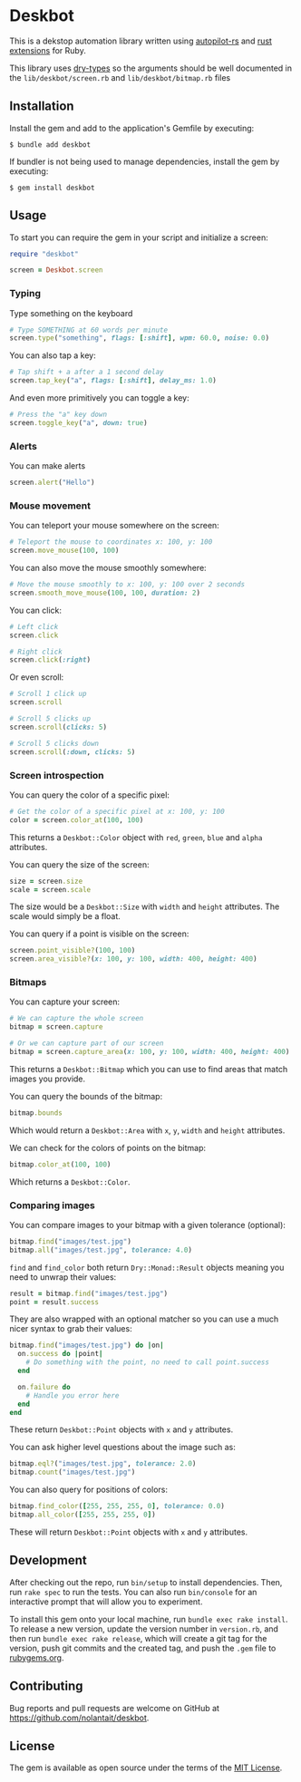 # Deskbot

This is a dekstop automation library written using
[autopilot-rs](https://github.com/autopilot-rs) and
[rust extensions](https://bundler.io/blog/2023/01/31/rust-gem-skeleton.html)
for Ruby.

This library uses [dry-types](https://dry-rb.org/gems/dry-types/1.7/) so the
arguments should be well documented in
the `lib/deskbot/screen.rb` and `lib/deskbot/bitmap.rb` files

## Installation

Install the gem and add to the application's Gemfile by executing:

    $ bundle add deskbot

If bundler is not being used to manage dependencies, install the gem by executing:

    $ gem install deskbot

## Usage

To start you can require the gem in your script and initialize a screen:

```ruby
require "deskbot"

screen = Deskbot.screen
```

### Typing

Type something on the keyboard

```ruby
# Type SOMETHING at 60 words per minute
screen.type("something", flags: [:shift], wpm: 60.0, noise: 0.0)
```

You can also tap a key:

```ruby
# Tap shift + a after a 1 second delay
screen.tap_key("a", flags: [:shift], delay_ms: 1.0)
```

And even more primitively you can toggle a key:

```ruby
# Press the "a" key down
screen.toggle_key("a", down: true)
```

### Alerts

You can make alerts

```ruby
screen.alert("Hello")
```

### Mouse movement

You can teleport your mouse somewhere on the screen:

```ruby
# Teleport the mouse to coordinates x: 100, y: 100
screen.move_mouse(100, 100)
```

You can also move the mouse smoothly somewhere:

```ruby
# Move the mouse smoothly to x: 100, y: 100 over 2 seconds
screen.smooth_move_mouse(100, 100, duration: 2)
```

You can click:

```ruby
# Left click
screen.click

# Right click
screen.click(:right)
```

Or even scroll:

```ruby
# Scroll 1 click up
screen.scroll

# Scroll 5 clicks up
screen.scroll(clicks: 5)

# Scroll 5 clicks down
screen.scroll(:down, clicks: 5)
```

### Screen introspection

You can query the color of a specific pixel:

```ruby
# Get the color of a specific pixel at x: 100, y: 100
color = screen.color_at(100, 100)
```

This returns a `Deskbot::Color` object with `red`, `green`, `blue` and `alpha`
attributes.

You can query the size of the screen:

```ruby
size = screen.size
scale = screen.scale
```

The size would be a `Deskbot::Size` with `width` and `height` attributes. The
scale would simply be a float.

You can query if a point is visible on the screen:

```ruby
screen.point_visible?(100, 100)
screen.area_visible?(x: 100, y: 100, width: 400, height: 400)
```

### Bitmaps

You can capture your screen:

```ruby
# We can capture the whole screen
bitmap = screen.capture

# Or we can capture part of our screen
bitmap = screen.capture_area(x: 100, y: 100, width: 400, height: 400)
```

This returns a `Deskbot::Bitmap` which you can use to find areas that match
images you provide.

You can query the bounds of the bitmap:

```ruby
bitmap.bounds
```

Which would return a `Deskbot::Area` with `x`, `y`, `width` and `height`
attributes.

We can check for the colors of points on the bitmap:

```ruby
bitmap.color_at(100, 100)
```

Which returns a `Deskbot::Color`.

### Comparing images

You can compare images to your bitmap with a given tolerance (optional):

```ruby
bitmap.find("images/test.jpg")
bitmap.all("images/test.jpg", tolerance: 4.0)
```

`find` and `find_color` both return `Dry::Monad::Result` objects meaning you
need to unwrap their values:

```ruby
result = bitmap.find("images/test.jpg")
point = result.success
```

They are also wrapped with an optional matcher so you can use a much nicer
syntax to grab their values:

```ruby
bitmap.find("images/test.jpg") do |on|
  on.success do |point|
    # Do something with the point, no need to call point.success
  end

  on.failure do
    # Handle you error here
  end
end
```

These return `Deskbot::Point` objects with `x` and `y` attributes.

You can ask higher level questions about the image such as:

```ruby
bitmap.eql?("images/test.jpg", tolerance: 2.0)
bitmap.count("images/test.jpg")
```

You can also query for positions of colors:

```ruby
bitmap.find_color([255, 255, 255, 0], tolerance: 0.0)
bitmap.all_color([255, 255, 255, 0])
```

These will return `Deskbot::Point` objects with `x` and `y` attributes.

## Development

After checking out the repo, run `bin/setup` to install dependencies.
Then, run `rake spec` to run the tests. You can also run `bin/console` for
an interactive prompt that will allow you to experiment.

To install this gem onto your local machine, run `bundle exec rake install`.
To release a new version, update the version number in `version.rb`, and then
run `bundle exec rake release`, which will create a git tag for the version,
push git commits and the created tag, and push the `.gem` file
to [rubygems.org](https://rubygems.org).

## Contributing

Bug reports and pull requests are welcome on GitHub at https://github.com/nolantait/deskbot.

## License

The gem is available as open source under the terms of the [MIT License](https://opensource.org/licenses/MIT).
